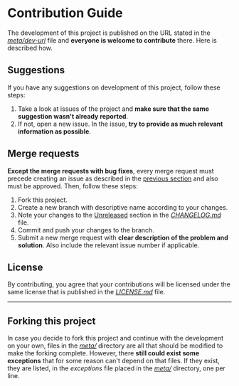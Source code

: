 # Contribution Guide

The development of this project is published on the URL stated in the [*meta/dev-url*](meta/dev-url) file and **everyone is welcome to contribute** there. Here is described how.

## Suggestions

If you have any suggestions on development of this project, follow these steps:

1. Take a look at issues of the project and **make sure that the same suggestion wasn't already reported**.
2. If not, open a new issue. In the issue, **try to provide as much relevant information as possible**.

## Merge requests

**Except the merge requests with bug fixes**, every merge request must precede creating an issue as described in the [previous section](#suggestions) and also must be approved. Then, follow these steps:

1. Fork this project.
2. Create a new branch with descriptive name according to your changes.
3. Note your changes to the [Unreleased](CHANGELOG.md#unreleased) section in the [*CHANGELOG.md*](CHANGELOG.md) file.
4. Commit and push your changes to the branch.
5. Submit a new merge request with **clear description of the problem and solution**. Also include the relevant issue number if applicable.

## License

By contributing, you agree that your contributions will be licensed under the same license that is published in the [*LICENSE.md*](LICENSE.md) file.

---

## Forking this project

In case you decide to fork this project and continue with the development on your own, files in the [*meta/*](meta/) directory are all that should be modified to make the forking complete. However, there **still could exist some exceptions** that for some reason can't depend on that files. If they exist, they are listed, in the *exceptions* file placed in the [*meta/*](meta/) directory, one per line.
